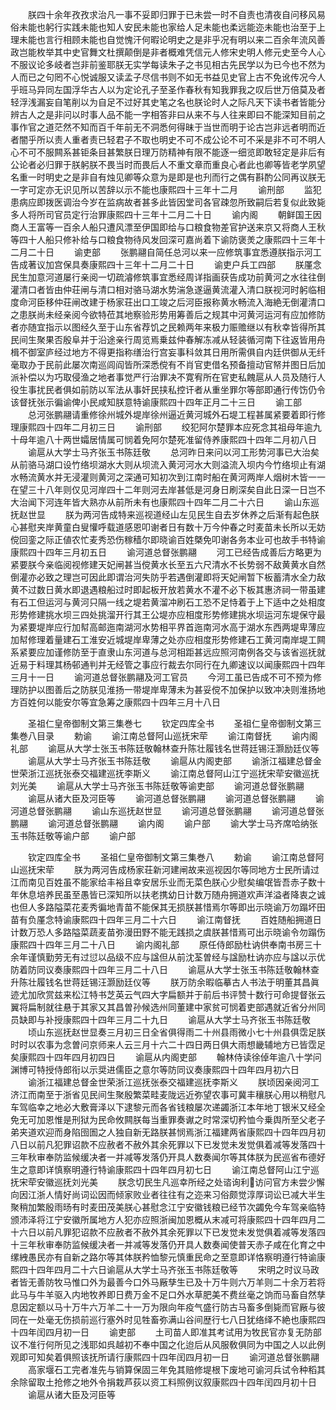 <!-- { "loadSidebar": true } -->
　　朕四十余年孜孜求治凡一事不妥即归罪于已未尝一时不自责也清夜自问移风易俗未能也躬行实践未能也知人安民未能也家给人足未能也柔远能迩未能也治至于上理未能也言行相顾未能也自觉愧汗何暇论明史之是非乎况有明以来二百余年流风善政岂能枚举其中史官舞文杜撰颠倒是非者概难凭信元人修宋史明人修元史至今人心不服议论多岐者岂非前鉴耶朕无实学每读朱子之书见相古先民学以为已今也不然为人而已之句罔不心悦诚服又读孟子尽信书则不如无书益见史官上古不免讹传况今人乎班马异同左国浮华古人以为定论孔子至圣作春秋有知我罪我之叹后世万倍莫及者轻浮浅漏妄自笔削以为自足不过好其史笔之名也朕论时人之际凡天下读书者皆能分辨古人之是非问以时事人品不能一字相答非曰从来不与人往来即曰不能深知目前之事作官之道茫然不知而百千年前无不洞悉何得昧于当世而明于论古岂非远者明而近者闇乎所以责人重者责已轻君子不取也明史不可不成公论不可不采是非不可不明人心不可不服闗系甚钜条目甚繁朕日理万防精神有限不能逐一细览即敢轻定是非后有公论者必归罪于朕躬朕不畏当时而畏后人不重文章而重良心者此也卿等皆老学夙望名重一时明史之是非自有烛见卿等众意为是即是也刋而行之偶有斟酌公同再议朕无一字可定亦无识见所以苦辞以示不能也康熙四十三年十二月
　　谕刑部
　　监犯患病应即拨医调治今岁在监病故者甚多此皆因堂司各官疎忽所致嗣后若复似此致毙多人将所司官员定行治罪康熙四十三年十二月二十日
　　谕内阁
　　朝鲜国王因商人王富等一百余人船只遭风漂至伊国即给与口粮食物差官护送来京又将商人王秋等四十人船只修补给与口粮食物待风发回深可嘉尚着下谕防褒羙之康熙四十三年十二月二十日
　　谕吏部
　　张鹏翮自简任总河以来一应修筑事宜悉遵朕指示河工告成著议加宫保具奏康熙四十三年十二月二十日
　　谕吏户兵工四部
　　朕厪念民生加意河道屡行亲阅一切疏濬修筑事宜悉经周详指画获告成功前黄河之水往往倒灌清口者皆由仲荘闸与清口相对骆马湖水势湍急遂逼黄流灌入清口朕视河时躬临相度命河臣移仲荘闸改建于杨家荘出口工竣之后河臣报称黄水畅流入海絶无倒灌清口之患朕尚未经亲阅今欲特莅其地察验形势用筹善后之规其中河黄河运河有应加修防者亦随宜指示以图经久至于山东省荐饥之民赖两年来极力赈赡继以有秋幸皆得所其民间生聚果否殷阜并于沿途亲行周览焉乗兹仲春解冻减从轻装循河南下往返皆用舟楫不御室庐经过地方不得更指称缮治行宫妄事科敛其日用所需俱自内廷供御从无纤毫取办于民前此屡次南巡闾阎皆所深悉傥有不肖官吏借名预备擅动官帑并图日后加派补偿以为巧取侵渔之地者事觉严行治罪决不寛宥所在官吏私餽扈从人员及随行人役生事扰民者俱如前防以军法从事奸民挟私控讦者从重坐罪尔等部即通行传饬仍令该督抚张示徧谕俾小民咸知朕意特谕康熙四十四年正月二十三日
　　谕工部
　　总河张鹏翮请重修徐州城外堤岸徐州逼近黄河城外石堤工程甚属紧要着即行修理康熙四十四年二月初三日
　　谕刑部
　　绞犯阿尔楚罪本应死念其祖母年逾九十母年逾八十两世孀居情属可悯着免阿尔楚死准留侍养康熙四十四年二月初八日
　　谕扈从大学士马齐张玉书陈廷敬
　　总河昨日来问以河工形势河事已大治矣从前骆马湖口设竹络坝湖水大则从坝流入黄河河水大则溢流入坝内今竹络坝止有湖水畅流黄水并无浸灌则黄河之深通可知初次到江南时船在黄河两岸人烟树木皆一一在望三十八年则仅见河岸四十二年则河去岸甚低是河身日刷深矣自此日深一日岂不大治闻下河连年皆大熟亦从前所未有也康熙四十四年二月二十六日
　　谕山东巡抚赵世显
　　朕为两河告成特来巡视道经山左见民生自去岁休养之后渐有起色朕心甚慰夹岸黄童白叟懽呼载道感恩叩谢者日有数十万今仲春之时麦苗未长所以无妨傥回銮之际正値农忙麦秀恐伤稼穑尔即晓谕百姓槩免叩谢各务本业可也故手书特谕康熙四十四年三月初五日
　　谕河道总督张鹏翮
　　河工已经告成善后方略更为紧要朕今亲临阅视修建天妃闸甚当傥黄水长至五六尺清水不长势弱不敌黄黄水自然倒灌亦必致之理岂可因此即谓治河失防乎若遇倒灌即将天妃闸暂下板蓄清水全力敌黄不过数日黄水即退遇粮船过时即起板开放若黄水不灌不必下板其惠济祠一带虽建有石工但运河与黄河只隔一线之堤若黄溜冲刷石工恐不足恃着于上下适中之处相度形势修建挑水坝三四处挑溜开行其王公堤亦应相度形势修建挑水坝运河东堤保守最为紧要堤岸应行加幇高邮迤南湖河水势相平界首迤南河水高于湖水东西两堤卑薄应加幇修理着量建石工淮安近城堤岸卑薄之处亦应相度形势修建石工黄河南岸堤工闗系紧要应加谨修防至于直隶山东河道与总河相距甚远应照河南例各交与该省巡抚就近易于料理其杨邨通判并无经管之事应行裁去尔同行在九卿速议以闻康熙四十四年三月十一日
　　谕河道总督张鹏翮及河工官员
　　今河工虽已告成不可不预为修理防护以图善后之防朕见淮扬一带堤岸卑薄未为甚妥傥不加保护以致冲决则淮扬地方百姓何以能安尔等宜急筹之康熙四十四年三月十八日

　　圣祖仁皇帝御制文第三集巻七
　　钦定四库全书
　　圣祖仁皇帝御制文第三集巻八目录
　　勅谕
　　谕江南总督阿山巡抚宋荦
　　谕江南督抚
　　谕内阁礼部
　　谕扈从大学士张玉书陈廷敬翰林查升陈壮履钱名世蒋廷锡汪灏励廷仪等
　　谕扈从大学士马齐张玉书陈廷敬
　　谕扈从内阁吏部
　　谕浙江福建总督金世荣浙江巡抚张泰交福建巡抚李斯义
　　谕江南总督阿山江宁巡抚宋荦安徽巡抚刘光美
　　谕扈从大学士马齐张玉书陈廷敬等谕吏部
　　谕河道总督张鹏翮
　　谕扈从诸大臣及河臣等
　　谕河道总督张鹏翮
　　谕河道总督张鹏翮
　　谕河道总督张鹏翮
　　谕山东巡抚赵世显
　　谕河道总督张鹏翮
　　谕河道总督张鹏翮
　　谕河道总督张鹏翮
　　谕内阁
　　谕户部
　　谕大学士马齐席哈纳张玉书陈廷敬等谕户部
　　谕户部


　　钦定四库全书
　　圣祖仁皇帝御制文第三集巻八
　　勅谕
　　谕江南总督阿山巡抚宋荦
　　朕为两河告成杨家荘新河建闸故来巡视因尔等同地方士民所请过江而南见百姓虽不能家给丰裕且幸安居乐业而无菜色朕心少慰矣编氓皆吾赤子数十年休息培养民虽至愚皆已深知所以扶老携幼日计数万随舟拥道欢声洋溢者降衷之诚也但人多路隘菜花麦秀徧地青苗不能保其无损朕甚惜焉尔等即出示晓谕万勿蹋坏田苗有负厪念特谕康熙四十四年三月二十六日
　　谕江南督抚
　　百姓随船拥道日计数万恐人多路隘菜蔬麦苗弥漫田野不能无践损之虞朕甚惜焉可出示晓谕令勿蹋伤康熙四十四年三月二十八日
　　谕内阁礼部
　　原任侍郎励杜讷供奉南书房三十余年谨慎勤劳无有过愆以品级不应与諡但从前沈荃曽经与諡励杜讷亦应与諡以示优防着防同议奏康熙四十四年三月二十八日
　　谕扈从大学士张玉书陈廷敬翰林查升陈壮履钱名世蒋廷锡汪灏励廷仪等
　　朕万防余暇临摹古人书法于明董其昌眞迹尤加欣赏兹来松江特书芝英云气四大字扁额并于前后书评赞十数行可命提督张云翼将扁制就往悬于其家又其昌曽孙候选州同董建中家贫可悯着吏部遇就近省分州同员缺即与补授康熙四十四年三月二十九日
　　谕扈从大学士马齐张玉书陈廷敬
　　顷山东巡抚赵世显奏三月初三日全省俱得雨二十州县雨微小七十州县俱霑足朕时时以农事为念曽问京师来人云三月十六二十四日两日俱大雨想畿辅地方已皆霑足矣康熙四十四年四月初四日
　　谕扈从内阁吏部
　　翰林侍读徐倬年逾八十学问渊博可特授侍郎衔以示奨进儒臣之意尔等防同议奏康熙四十四年四月初六日
　　谕浙江福建总督金世荣浙江巡抚张泰交福建巡抚李斯义
　　朕顷因亲阅河工济江而南至于浙省见民间生聚殷繁菜畦麦陇远近弥望农事可冀丰穰朕心用以稍慰凡车驾临幸之地必大敷膏泽以下逮黎元而各省钱粮屡次递蠲浙江本年地丁银米又经全免无可加恩惟是刑狱为民命攸闗朕每当重罪奏谳之时常深切矜恤今乗舆所至父老子弟夹道欢迎而身陷囹圄之人独自新无路朕甚悯焉浙江福建两省康熙四十四年四月初八日以前凡犯罪诏款不应赦者不赦外其余死罪以下已发觉未发觉俱着减等发落四十三年秋审奉防监候缓决者一并减等发落仍开具人数奏闻尔等其体朕为民巡省布德好生之意即详慎察明遵行特谕康熙四十四年四月初七日
　　谕江南总督阿山江宁巡抚宋荦安徽巡抚刘光美
　　朕念切民生凡巡幸所经之处谘询利访问官方未尝少懈向因江浙人情好尚词讼因而倾家败业者往往有之迩来习俗颇觉淳厚词讼已减大半生聚稍加繁殷雨旸有时麦田茂美朕心甚慰念江宁安徽钱粮已经节次蠲免今车驾亲临特颁沛泽将江宁安徽所属地方人犯亦应照浙闽加恩概从末减可将康熙四十四年四月二十六日以前凡罪犯诏款不应赦者不赦外其余死罪以下已发觉未发觉俱着减等发落四十三年秋审奉防监候缓决者一并减等发落仍开具人数奏闻使普天赤子咸在化育之中缧絏愚民亦有自新之路尔等其体朕矜恤黎元慎重民命之至意即详恪察明遵行特谕康熙四十四年四月二十六日谕扈从大学士马齐张玉书陈廷敬等
　　宋明之时议马政者皆无善防牧马惟口外为最善今口外马厰孳生已及十万牛则六万羊则二十余万若将此马与牛羊驱入内地牧养即日费万金不足口外水草肥美不费丝毫之饷而马畜自然孳息因定额以马十万牛六万羊二十一万为限向年疫气盛行防古马畜多倒毙而官厰与彼同在一处毫无伤损前巡行塞外时见牲畜弥满山谷间歴行七八日犹络绎不絶也康熙四十四年闰四月初一日
　　谕吏部
　　土司苗人即准其考试用为牧民官亦复无防部议不准行何所见之浅耶如呉越初不奉中国之化迨后从风服敎俱同为中国之人以此例观即可知矣着俱照该抚所请行康熙四十四年闰四月初一日
　　谕河道总督张鹏翮
　　高家堰石工完者准先与销算保固三年免其赔修堤根下废地可谕河兵试令种稻其余除留取土抢修之地外令捐栽芦荻以资工料照例议叙康熙四十四年闰四月初十日
　　谕扈从诸大臣及河臣等
